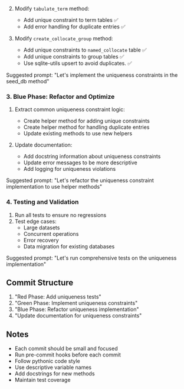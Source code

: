 2. Modify `tabulate_term` method:
   - Add unique constraint to term tables ✅
   - Add error handling for duplicate entries ✅

3. Modify `create_collocate_group` method:
   - Add unique constraints to `named_collocate` table ✅
   - Add unique constraints to group tables ✅
   - Use sqlite-utils upsert to avoid duplicates. ✅

Suggested prompt: "Let's implement the uniqueness constraints in the seed_db method"

### 3. Blue Phase: Refactor and Optimize
1. Extract common uniqueness constraint logic:
   - Create helper method for adding unique constraints
   - Create helper method for handling duplicate entries
   - Update existing methods to use new helpers

2. Update documentation:
   - Add docstring information about uniqueness constraints
   - Update error messages to be more descriptive
   - Add logging for uniqueness violations

Suggested prompt: "Let's refactor the uniqueness constraint implementation to use helper methods"

### 4. Testing and Validation
1. Run all tests to ensure no regressions
2. Test edge cases:
   - Large datasets
   - Concurrent operations
   - Error recovery
   - Data migration for existing databases

Suggested prompt: "Let's run comprehensive tests on the uniqueness implementation"

## Commit Structure
1. "Red Phase: Add uniqueness tests"
2. "Green Phase: Implement uniqueness constraints"
3. "Blue Phase: Refactor uniqueness implementation"
4. "Update documentation for uniqueness constraints"

## Notes
- Each commit should be small and focused
- Run pre-commit hooks before each commit
- Follow pythonic code style
- Use descriptive variable names
- Add docstrings for new methods
- Maintain test coverage
